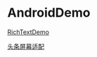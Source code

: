 # AndroidDemo

[RichTextDemo](https://github.com/cdcdec/AndroidDemo/tree/master/RichTextDemo)

[头条屏幕适配](https://github.com/cdcdec/AndroidDemo/tree/master/ScreenAdaptation)
